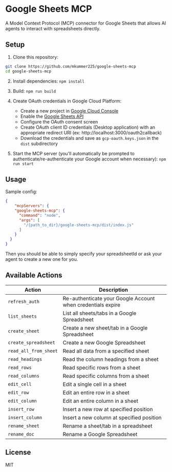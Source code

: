 # Google Sheets MCP

A Model Context Protocol (MCP) connector for Google Sheets that allows AI agents to interact with spreadsheets directly.

## Setup

1. Clone this repository:
```bash
git clone https://github.com/mkummer225/google-sheets-mcp
cd google-sheets-mcp
```


2. Install dependencies:
`npm install`


3. Build:
`npm run build`


4. Create OAuth credentials in Google Cloud Platform:
   - Create a new project in [Google Cloud Console](https://console.cloud.google.com/)
   - Enable the [Google Sheets API](https://console.cloud.google.com/marketplace/product/google/sheets.googleapis.com)
   - Configure the OAuth consent screen
   - Create OAuth client ID credentials (Desktop application) with an appropriate redirect URI (ex: http://localhost:3000/oauth2callback)
   - Download the credentials and save as `gcp-oauth.keys.json` in the `dist` subdirectory


5. Start the MCP server (you'll automatically be prompted to authenticate/re-authenticate your Google account when necessary):
`npm run start`


## Usage

Sample config:
```json
{
    "mcpServers": {
    "google-sheets-mcp": {
      "command": "node",
      "args": [
        "/{path_to_dir}/google-sheets-mcp/dist/index.js"
      ]
    }
  }
}
```

Then you should be able to simply specify your spreadsheetId or ask your agent to create a new one for you.

## Available Actions

| Action | Description |
|--------|-------------|
| `refresh_auth` | Re-authenticate your Google Account when credentials expire |
| `list_sheets` | List all sheets/tabs in a Google Spreadsheet |
| `create_sheet` | Create a new sheet/tab in a Google Spreadsheet |
| `create_spreadsheet` | Create a new Google Spreadsheet |
| `read_all_from_sheet` | Read all data from a specified sheet |
| `read_headings` | Read the column headings from a sheet |
| `read_rows` | Read specific rows from a sheet |
| `read_columns` | Read specific columns from a sheet |
| `edit_cell` | Edit a single cell in a sheet |
| `edit_row` | Edit an entire row in a sheet |
| `edit_column` | Edit an entire column in a sheet |
| `insert_row` | Insert a new row at specified position |
| `insert_column` | Insert a new column at specified position |
| `rename_sheet` | Rename a sheet/tab in a spreadsheet |
| `rename_doc` | Rename a Google Spreadsheet |


## License

MIT
